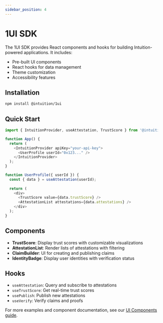 ```yaml
---
sidebar_position: 4
---
```


# 1UI SDK

The 1UI SDK provides React components and hooks for building Intuition-powered applications. It includes:

- Pre-built UI components
- React hooks for data management
- Theme customization
- Accessibility features

## Installation

```bash
npm install @intuition/1ui
```

## Quick Start

```typescript
import { IntuitionProvider, useAttestation, TrustScore } from '@intuition/1ui';

function App() {
  return (
    <IntuitionProvider apiKey="your-api-key">
      <UserProfile userId="0x123..." />
    </IntuitionProvider>
  );
}

function UserProfile({ userId }) {
  const { data } = useAttestation(userId);
  
  return (
    <div>
      <TrustScore value={data.trustScore} />
      <AttestationList attestations={data.attestations} />
    </div>
  );
}
```

## Components

- **TrustScore**: Display trust scores with customizable visualizations
- **AttestationList**: Render lists of attestations with filtering
- **ClaimBuilder**: UI for creating and publishing claims
- **IdentityBadge**: Display user identities with verification status

## Hooks

- `useAttestation`: Query and subscribe to attestations
- `useTrustScore`: Get real-time trust scores
- `usePublish`: Publish new attestations
- `useVerify`: Verify claims and proofs

For more examples and component documentation, see our [UI Components guide](/guides/templates/index). 